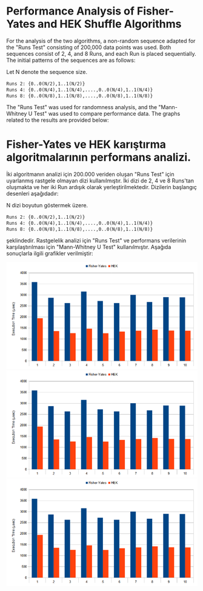 # Performance Analysis of Fisher-Yates and HEK Shuffle Algorithms

For the analysis of the two algorithms, a non-random sequence adapted for the "Runs Test" consisting of 200,000 data points was used. Both sequences consist of 2, 4, and 8 Runs, and each Run is placed sequentially. The initial patterns of the sequences are as follows:

Let N denote the sequence size.

  	Runs 2: {0..0(N/2),1..1(N/2)}
  	Runs 4: {0..0(N/4),1..1(N/4),....,0..0(N/4),1..1(N/4)}
  	Runs 8: {0..0(N/8),1..1(N/8),....,0..0(N/8),1..1(N/8)}

The "Runs Test" was used for randomness analysis, and the "Mann-Whitney U Test" was used to compare performance data. The graphs related to the results are provided below:

# Fisher-Yates ve HEK karıştırma algoritmalarının performans analizi.

İki algoritmanın analizi için 200.000 veriden oluşan "Runs Test" için uyarlanmış rastgele olmayan dizi kullanılmıştır. 
İki dizi de 2, 4 ve 8 Runs'tan oluşmakta ve her iki Run ardışık olarak yerleştirilmektedir. Dizilerin başlangıç desenleri
aşağıdadır:
	
N dizi boyutun göstermek üzere.
 
	Runs 2: {0..0(N/2),1..1(N/2)}
	Runs 4: {0..0(N/4),1..1(N/4),....,0..0(N/4),1..1(N/4)}
	Runs 8: {0..0(N/8),1..1(N/8),....,0..0(N/8),1..1(N/8)}
	
şeklindedir. Rastgelelik analizi için "Runs Test" ve performans verilerinin karşılaştırılması için "Mann-Whitney U Test" 
kullanılmıştır. Aşağıda sonuçlarla ilgili grafikler verilmiştir:

![FYHEK2](https://github.com/AIntelligent/HEKShuffle/blob/736dfc9e04a429f27f3e83ef9d194515ec5388a6/FYHEK2.png)
![FYHEK4](https://github.com/AIntelligent/HEKShuffle/blob/736dfc9e04a429f27f3e83ef9d194515ec5388a6/FYHEK2.png)
![FYHEK8](https://github.com/AIntelligent/HEKShuffle/blob/736dfc9e04a429f27f3e83ef9d194515ec5388a6/FYHEK2.png)

